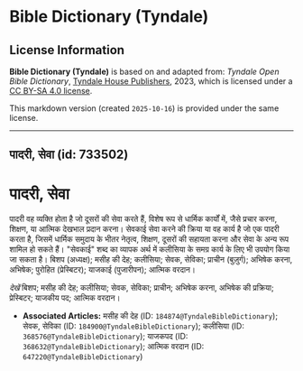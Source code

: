# Bible Dictionary (Tyndale)

## License Information

**Bible Dictionary (Tyndale)** is based on and adapted from: _Tyndale Open Bible Dictionary_, [Tyndale House Publishers](https://tyndaleopenresources.com/), 2023, which is licensed under a [CC BY-SA 4.0 license](https://creativecommons.org/licenses/by-sa/4.0/legalcode.en).

This markdown version (created `2025-10-16`) is provided under the same license.



--------------------------------

## पादरी, सेवा (id: 733502)

पादरी, सेवा
===========

पादरी वह व्यक्ति होता है जो दूसरों की सेवा करते हैं, विशेष रूप से धार्मिक कार्यों में, जैसे प्रचार करना, शिक्षण, या आत्मिक देखभाल प्रदान करना। सेवकाई सेवा करने की क्रिया या वह कार्य है जो एक पादरी करता है, जिसमें धार्मिक समुदाय के भीतर नेतृत्व, शिक्षण, दूसरों की सहायता करना और सेवा के अन्य रूप शामिल हो सकते हैं। "सेवकाई" शब्द का व्यापक अर्थ में कलीसिया के समग्र कार्य के लिए भी उपयोग किया जा सकता है। बिशप (अध्यक्ष); मसीह की देह; कलीसिया; सेवक, सेविका; प्राचीन (बुज़ुर्ग); अभिषेक करना, अभिषेक; पुरोहित (प्रेस्बिटर); याजकाई (पुजारीपन); आत्मिक वरदान।

*देखें* बिशप; मसीह की देह; कलीसिया; सेवक, सेविका; प्राचीन; अभिषेक करना, अभिषेक की प्रक्रिया; प्रेस्बिटर; याजकीय पद; आत्मिक वरदान।

* **Associated Articles:** मसीह की देह (ID: `184874@TyndaleBibleDictionary`); सेवक, सेविका (ID: `184900@TyndaleBibleDictionary`); कलीसिया (ID: `368576@TyndaleBibleDictionary`); याजकपद (ID: `368632@TyndaleBibleDictionary`); आत्मिक वरदान  (ID: `647220@TyndaleBibleDictionary`)

